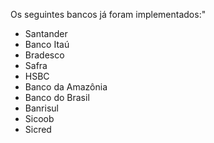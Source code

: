 Os seguintes bancos já foram implementados:"

* Santander
* Banco Itaú
* Bradesco
* Safra
* HSBC
* Banco da Amazônia
* Banco do Brasil
* Banrisul
* Sicoob
* Sicred
